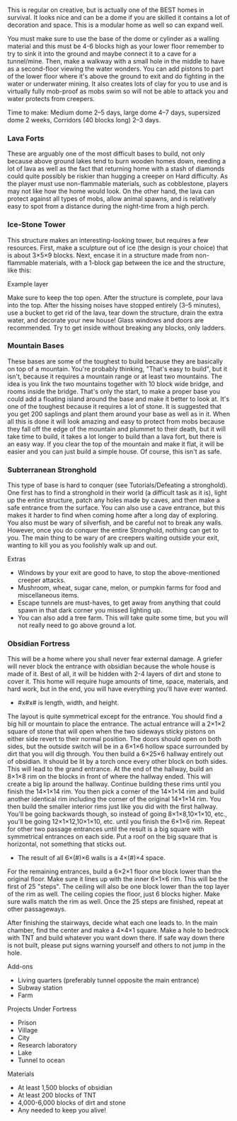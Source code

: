 ### 
This is regular on creative, but is actually one of the BEST homes in survival. It looks nice and can be a dome if you are skilled it contains a lot of decoration and space. This is a modular home as well so can expand well.

You must make sure to use the base of the dome or cylinder as a walling material and this must be 4-6 blocks high as your lower floor remember to try to sink it into the ground and maybe connect it to a cave for a tunnel/mine. Then, make a walkway with a small hole in the middle to have as a second-floor viewing the water wonders. You can add pistons to part of the lower floor where it's above the ground to exit and do fighting in the water or underwater mining. It also creates lots of clay for you to use and is virtually fully mob-proof as mobs swim so will not be able to attack you and water protects from creepers.

Time to make: Medium dome 2–5 days, large dome 4–7 days, supersized dome 2 weeks, Corridors (40 blocks long) 2–3 days.

### Lava Forts
These are arguably one of the most difficult bases to build, not only because above ground lakes tend to burn wooden homes down, needing a lot of lava as well as the fact that returning home with a stash of diamonds could quite possibly be riskier than hugging a creeper on Hard difficulty. As the player must use non-flammable materials, such as cobblestone, players may not like how the home would look. 
On the other hand, the lava can protect against all types of mobs, allow animal spawns, and is relatively easy to spot from a distance during the night-time from a high perch.

### Ice-Stone Tower
This structure makes an interesting-looking tower, but requires a few resources. First, make a sculpture out of ice (the design is your choice) that is about 3×5×9 blocks. Next, encase it in a structure made from non-flammable materials, with a 1-block gap between the ice and the structure, like this:

Example layer























































Make sure to keep the top open. After the structure is complete, pour lava into the top. After the hissing noises have stopped entirely (3–5 minutes), use a bucket to get rid of the lava, tear down the structure, drain the extra water, and decorate your new house! Glass windows and doors are recommended. Try to get inside without breaking any blocks, only ladders.

### Mountain Bases
These bases are some of the toughest to build because they are basically on top of a mountain. You're probably thinking, "That's easy to build", but it isn't, because it requires a mountain range or at least two mountains. The idea is you link the two mountains together with 10 block wide bridge, and rooms inside the bridge. That's only the start, to make a proper base you could add a floating island around the base and make it better to look at. It's one of the toughest because it requires a lot of stone. It is suggested that you get 200 saplings and plant them around your base as well as in it. When all this is done it will look amazing and easy to protect from mobs because they fall off the edge of the mountain and plummet to their death, but it will take time to build, it takes a lot longer to build than a lava fort, but there is an easy way. If you clear the top of the mountain and make it flat, it will be easier and you can just build a simple house. Of course, this isn't as safe.

### Subterranean Stronghold
This type of base is hard to conquer (see Tutorials/Defeating a stronghold). One first has to find a stronghold in their world (a difficult task as it is), light up the entire structure, patch any holes made by caves, and then make a safe entrance from the surface. You can also use a cave entrance, but this makes it harder to find when coming home after a long day of exploring. You also must be wary of silverfish, and be careful not to break any walls. However, once you do conquer the entire Stronghold, nothing can get to you. The main thing to be wary of are creepers waiting outside your exit, wanting to kill you as you foolishly walk up and out.

Extras

- Windows by your exit are good to have, to stop the above-mentioned creeper attacks.
- Mushroom, wheat, sugar cane, melon, or pumpkin farms for food and miscellaneous items.
- Escape tunnels are must-haves, to get away from anything that could spawn in that dark corner you missed lighting up.
- You can also add a tree farm. This will take quite some time, but you will not really need to go above ground a lot.

### Obsidian Fortress
This will be a home where you shall never fear external damage. A griefer will never block the entrance with obsidian because the whole house is made of it. Best of all, it will be hidden with 2-4 layers of dirt and stone to cover it. This home will require huge amounts of time, space, materials, and hard work, but in the end, you will have everything you'll have ever wanted.

- #x#x# is length, width, and height.

The layout is quite symmetrical except for the entrance. You should find a big hill or mountain to place the entrance. The actual entrance will a 2×1×2 square of stone that will open when the two sideways sticky pistons on either side revert to their normal position. The doors should open on both sides, but the outside switch will be in a 6×1×6 hollow space surrounded by dirt that you will dig through. You then build a 6×25×6 hallway entirely out of obsidian. It should be lit by a torch once every other block on both sides. This will lead to the grand entrance. At the end of the hallway, build an 8×1×8 rim on the blocks in front of where the hallway ended. This will create a big lip around the hallway. Continue building these rims until you finish the 14×1×14 rim. You then pick a corner of the 14×1×14 rim and build another identical rim including the corner of the original 14×1×14 rim. You then build the smaller interior rims just like you did with the first hallway. You'll be going backwards though, so instead of going 8×1×8,10×1×10, etc., you'll be going 12×1×12,10×1×10, etc. until you finish the 6×1×6 rim. Repeat for other two passage entrances until the result is a big square with symmetrical entrances on each side. Put a roof on the big square that is horizontal, not something that sticks out.

- The result of all 6×(#)×6 walls is a 4×(#)×4 space.

For the remaining entrances, build a 6×2×1 floor one block lower than the original floor. Make sure it lines up with the inner 6×1×6 rim. This will be the first of 25 "steps". The ceiling will also be one block lower than the top layer of the rim as well. The ceiling copies the floor, just 6 blocks higher. Make sure walls match the rim as well. Once the 25 steps are finished, repeat at other passageways.

After finishing the stairways, decide what each one leads to. In the main chamber, find the center and make a 4×4×1 square. Make a hole to bedrock with TNT and build whatever you want down there. If safe way down there is not built, please put signs warning yourself and others to not jump in the hole.

Add-ons

- Living quarters (preferably tunnel opposite the main entrance)
- Subway station
- Farm

Projects Under Fortress

- Prison
- Village
- City
- Research laboratory
- Lake
- Tunnel to ocean

Materials

- At least 1,500 blocks of obsidian
- At least 200 blocks of TNT
- 4,000-6,000 blocks of dirt and stone
- Any needed to keep you alive!

